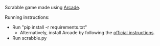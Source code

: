 Scrabble game made using [Arcade](https://arcade.academy/).

Running instructions:
* Run "pip install -r requirements.txt"
    * Alternatively, install Arcade by following the [official instructions](https://arcade.academy/installation.html).
* Run scrabble.py
